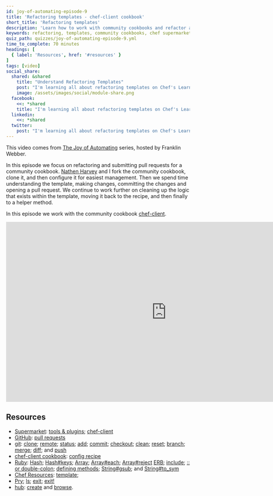 ```yaml
---
id: joy-of-automating-episode-9
title: 'Refactoring templates - chef-client cookbook'
short_title: 'Refactoring templates'
description: 'Learn how to work with community cookbooks and refactor a template with complicated logic to make it clearer.'
keywords: refactoring, templates, community cookbooks, chef supermarket, chef-client cookbook, helper methods
quiz_path: quizzes/joy-of-automating-episode-9.yml
time_to_complete: 70 minutes
headings: [
  { label: 'Resources', href: '#resources' }
]
tags: [video]
social_share:
  shared: &shared
    title: "Understand Refactoring Templates"
    post: "I'm learning all about refactoring templates on Chef's Learn Chef Rally: learn.chef.io"
    image: /assets/images/social/module-share.png
  facebook:
    <<: *shared
    title: "I'm learning all about refactoring templates on Chef's Learn Chef Rally: learn.chef.io #learnchef"
  linkedin:
    <<: *shared
  twitter:
    post: "I'm learning all about refactoring templates on Chef's Learn Chef Rally. #learnchef"
---
```

This video comes from [The Joy of Automating](https://www.youtube.com/playlist?list=PL11cZfNdwNyORJfIYA8t07PRMchyDXIjq) series, hosted by Franklin Webber.

In this episode we focus on refactoring and submitting pull requests for a community cookbook. [Nathen Harvey](https://twitter.com/nathenharvey) and I fork the community cookbook, clone it, and then configure it for easiest management. Then we spend time understanding the template, making changes, committing the changes and opening a pull request. We continue to work further on cleaning up the logic that exists within the template, moving it back to the recipe, and then finally to a helper method.

In this episode we work with the community cookbook [chef-client](https://supermarket.chef.io/cookbooks/chef-client).

<iframe width="877" height="493" src="https://www.youtube.com/embed/4d6btJTVF-o" frameborder="0" allowfullscreen></iframe>

## Resources

* [Supermarket](https://supermarket.chef.io/): [tools & plugins](https://supermarket.chef.io/tools-directory); [chef-client](https://supermarket.chef.io/cookbooks/chef-client)
* [GitHub](https://help.github.com/): [pull requests](https://help.github.com/articles/using-pull-requests/)
* [git](https://git-scm.com): [clone](https://git-scm.com/docs/git-clone); [remote](https://git-scm.com/docs/git-remote); [status](https://git-scm.com/docs/git-status); [add](https://git-scm.com/docs/git-add); [commit](https://git-scm.com/docs/git-commit); [checkout](https://git-scm.com/docs/git-checkout); [clean](https://git-scm.com/docs/git-clean); [reset](https://git-scm.com/docs/git-reset); [branch](https://git-scm.com/docs/git-branch); [merge](https://git-scm.com/docs/git-merge); [diff](https://git-scm.com/docs/git-diff); and [push](https://git-scm.com/docs/git-push)
* [chef-client cookbook](https://github.com/chef-cookbooks/chef-client): [config recipe](https://github.com/chef-cookbooks/chef-client/blob/master/recipes/config.rb)
* [Ruby](http://www.rubydoc.info/stdlib): [Hash](http://www.rubydoc.info/stdlib/core/Hash); [Hash#keys](http://www.rubydoc.info/stdlib/core/Hash#keys-instance_method); [Array](http://www.rubydoc.info/stdlib/core/Array); [Array#each](http://www.rubydoc.info/stdlib/core/Array#each-instance_method); [Array#reject](http://www.rubydoc.info/stdlib/core/Array#reject-instance_method) [ERB](http://www.rubydoc.info/stdlib/erb/ERB); [include](http://www.rubydoc.info/stdlib/core/Module#include-instance_method); [:: or double-colon](http://stackoverflow.com/questions/3009477/what-is-rubys-double-colon); [defining methods](http://rubylearning.com/satishtalim/writing_own_ruby_methods.html); [String#gsub](http://www.rubydoc.info/stdlib/core/String#gsub-instance_method); and [String#to_sym](http://www.rubydoc.info/stdlib/core/String#to_sym-instance_method)
* [Chef Resources](https://docs.chef.io/resources.html): [template](https://docs.chef.io/resources.html#template);
* [Pry](http://pryrepl.org/); [ls](https://github.com/pry/pry/wiki/State-navigation#Ls); [exit](https://github.com/pry/pry/wiki/FAQ); [exit!](https://github.com/pry/pry/wiki/State-navigation#Exit_program)
* [hub](https://hub.github.com/): [create](https://hub.github.com/hub.1.html) and [browse](https://hub.github.com/hub.1.html).
